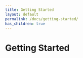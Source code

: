 ```yaml
---
title: Getting Started
layout: default
permalink: /docs/getting-started/
has_children: true
---
```


# Getting Started
